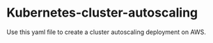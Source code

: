 # Kubernetes-cluster-autoscaling
Use this yaml file to create a cluster autoscaling deployment on AWS.



